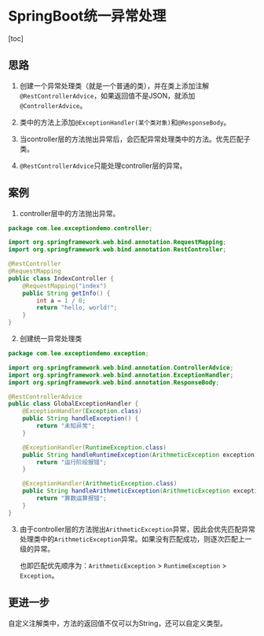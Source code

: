 # SpringBoot统一异常处理

[toc]

## 思路

1. 创建一个异常处理类（就是一个普通的类），并在类上添加注解`@RestControllerAdvice`，如果返回值不是JSON，就添加`@ControllerAdvice`。

2. 类中的方法上添加`@ExceptionHandler(某个类对象)`和`@ResponseBody`。

3. 当controller层的方法抛出异常后，会匹配异常处理类中的方法。优先匹配子类。
4. `@RestControllerAdvice`只能处理controller层的异常。



## 案例

1. controller层中的方法抛出异常。

```java
package com.lee.exceptiondemo.controller;

import org.springframework.web.bind.annotation.RequestMapping;
import org.springframework.web.bind.annotation.RestController;

@RestController
@RequestMapping
public class IndexController {
    @RequestMapping("index")
    public String getInfo() {
        int a = 1 / 0;
        return "hello, world!";
    }
}
```



2. 创建统一异常处理类

```java
package com.lee.exceptiondemo.exception;

import org.springframework.web.bind.annotation.ControllerAdvice;
import org.springframework.web.bind.annotation.ExceptionHandler;
import org.springframework.web.bind.annotation.ResponseBody;

@RestControllerAdvice
public class GlobalExceptionHandler {
    @ExceptionHandler(Exception.class)
    public String handleException() {
        return "未知异常";
    }

    @ExceptionHandler(RuntimeException.class)
    public String handleRuntimeException(ArithmeticException exception) {
        return "运行阶段报错";
    }

    @ExceptionHandler(ArithmeticException.class)
    public String handleArithmeticException(ArithmeticException exception) {
        return "算数运算报错";
    }
}
```



3. 由于controller层的方法抛出`ArithmeticException`异常，因此会优先匹配异常处理类中的`ArithmeticException`异常。如果没有匹配成功，则逐次匹配上一级的异常。

   也即匹配优先顺序为：`ArithmeticException` > `RuntimeException` > `Exception`。



## 更进一步

自定义注解类中，方法的返回值不仅可以为String，还可以自定义类型。
